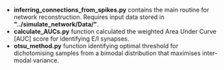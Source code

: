 - **inferring_connections_from_spikes.py**  contains the main routine for network reconstruction. Requires input data stored in **"../simulate_network/Data/"**.
- **calculate_AUCs.py** function calculated the weighted Area Under Curve [AUC] score for identifying E/I synapses.
- **otsu_method.py** function identifying optimal threshold for dichotomising samples from a bimodal distribution that maximises inter-modal variance. 
